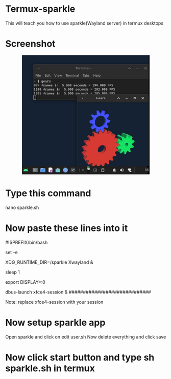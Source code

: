 # Termux-sparkle
This will teach you how to use sparkle(Wayland server) in termux desktops

# Screenshot


<div align="center">
    <img src="screenshot.jpg" width="400px"</img> 
</div>


# Type this command
nano sparkle.sh
# Now paste these lines into it
#!$PREFIX/bin/bash

set -e 

XDG_RUNTIME_DIR=/sparkle Xwayland &

sleep 1

export DISPLAY=:0

dbus-launch xfce4-session &
#############################

Note: replace xfce4-session with your session
# Now setup sparkle app
Open sparkle and click on edit user.sh
Now delete everything and click save
# Now click start button and type sh sparkle.sh in termux
